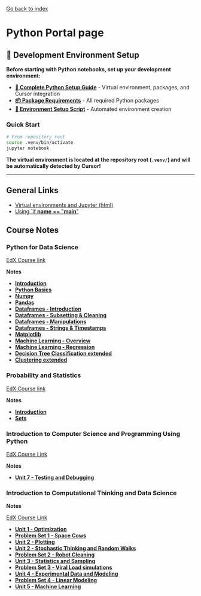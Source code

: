 <a href="../../index.html">Go back to index</a>

  

# Python Portal page

## 🚀 **Development Environment Setup**

**Before starting with Python notebooks, set up your development environment:**

- **[🐍 Complete Python Setup Guide](../../PYTHON_SETUP.md)** - Virtual environment, packages, and Cursor integration
- **[📦 Package Requirements](../../requirements.txt)** - All required Python packages
- **[🔧 Environment Setup Script](../../setup_venv.sh)** - Automated environment creation

### Quick Start

```bash
# From repository root
source .venv/bin/activate
jupyter notebook
```

**The virtual environment is located at the repository root (`.venv/`) and will be automatically detected by Cursor!**

---

## General Links

- [Virtual environments and Jupyter (html)](General/virtenv_jupyter_nb.html)
- [Using `if **name** == "**main**"](General/ifnameismain.html)

## Course Notes

### Python for Data Science

[EdX Course link](https://www.edx.org/course/python-for-data-science-1)

**Notes**

- **[Introduction](PythonforDataScience/1_Introduction.html)**
- **[Python Basics](PythonforDataScience/2_Basics.html)**
- **[Numpy](PythonforDataScience/3_Numpy.html)**
- **[Pandas](PythonforDataScience/4_Pandas.html)**
- **[Dataframes - Introduction](PythonforDataScience/4_Pandas2.html)**
- **[Dataframes - Subsetting & Cleaning](PythonforDataScience/4_Pandas3.html)**
- **[Dataframes - Manipulations](PythonforDataScience/4_Pandas4.html)**
- **[Dataframes - Strings & Timestamps](PythonforDataScience/4_Pandas5.html)**
- **[Matplotlib](PythonforDataScience/5_Matplotlib.html)**
- **[Machine Learning - Overview](PythonforDataScience/7_ML.html)**
- **[Machine Learning - Regression](PythonforDataScience/7_ML_Reg.html)**
- **[Decision Tree Classification extended](PythonforDataScience/7_ML_DT.html)**
- **[Clustering extended](PythonforDataScience/7_ML_Clust.html)**

### Probability and Statistics

[EdX Course link](https://www.edx.org/course/probability-and-statistics-in-data-science-using-python-2)

**Notes**

- **[Introduction](ProbabilityandStatistics/1_Introduction.html)**
- **[Sets](ProbabilityandStatistics/2_Sets.html)**

### Introduction to Computer Science and Programming Using Python

[EdX Course Link](https://courses.edx.org/courses/course-v1:MITx+6.00.1x+2T2018/course/)

**Notes**

- **[Unit 7 - Testing and Debugging](IntroCompSciPython/unit7.html)**

### Introduction to Computational Thinking and Data Science

**Notes**

[EdX Course Link](https://courses.edx.org/courses/course-v1:MITx+6.00.2x+1T2019/course/)

- **[Unit 1 - Optimization](IntroCompThinkDataSci/unit1/unit1.html)**
- **[Problem Set 1 - Space Cows](IntroCompThinkDataSci/unit1/problemset1.html)**
- **[Unit 2 - Plotting](IntroCompThinkDataSci/unit2/plotting.html)**
- **[Unit 2 - Stochastic Thinking and Random Walks](IntroCompThinkDataSci/unit2/unit2.html)**
- **[Problem Set 2 - Robot Cleaning](IntroCompThinkDataSci/unit2/ps2.html)**
- **[Unit 3 - Statistics and Sampling](IntroCompThinkDataSci/unit3/unit3.html)**
- **[Problem Set 3 - Viral Load simulations](IntroCompThinkDataSci/unit3/ps3.html)**
- **[Unit 4 - Experimental Data and Modeling](IntroCompThinkDataSci/unit4/unit4.html)**
- **[Problem Set 4 - Linear Modeling](IntroCompThinkDataSci/unit4/ps4.html)**
- **[Unit 5 - Machine Learning](IntroCompThinkDataSci/unit5/unit5.html)**
